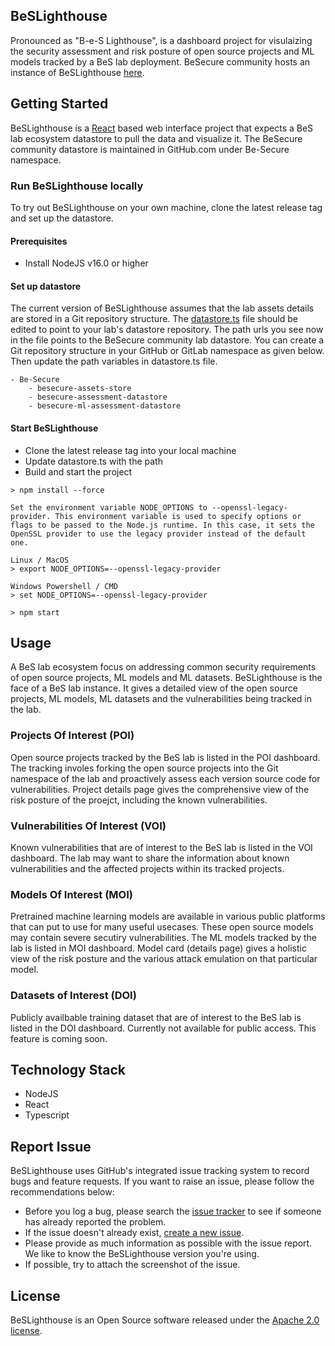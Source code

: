 ## BeSLighthouse
Pronounced as "B-e-S Lighthouse", is a dashboard project for visulaizing the security assessment and risk posture of open source projects and ML models tracked by a BeS lab deployment. BeSecure community hosts an instance of BeSLighthouse [here](https://be-secure.github.io/BeSLighthouse/).

## Getting Started
BeSLighthouse is a [React](https://react.dev/) based web interface project that expects a BeS lab ecosystem datastore to pull the data and visualize it. The BeSecure community datastore is maintained in GitHub.com under Be-Secure namespace. 

### Run BeSLighthouse locally
To try out BeSLighthouse on your own machine, clone the latest release tag and set up the datastore.

#### Prerequisites
- Install NodeJS v16.0 or higher

#### Set up datastore
The current version of BeSLighthouse assumes that the lab assets details are stored in a Git repository structure. The [datastore.ts](https://github.com/Be-Secure/BeSLighthouse/blob/main/src/dataStore.ts) file should be edited to point to your lab's datastore repository. The path urls you see now in the file points to the BeSecure community lab datastore. You can create a Git repository structure in your GitHub or GitLab namespace as given below. Then update the path variables in datastore.ts file.

    - Be-Secure
        - besecure-assets-store
        - besecure-assessment-datastore
        - besecure-ml-assessment-datastore

#### Start BeSLighthouse
- Clone the latest release tag into your local machine
- Update datastore.ts with the path 
- Build and start the project

```
> npm install --force

Set the environment variable NODE_OPTIONS to --openssl-legacy-provider. This environment variable is used to specify options or flags to be passed to the Node.js runtime. In this case, it sets the OpenSSL provider to use the legacy provider instead of the default one.

Linux / MacOS
> export NODE_OPTIONS=--openssl-legacy-provider

Windows Powershell / CMD
> set NODE_OPTIONS=--openssl-legacy-provider

> npm start
```

## Usage
A BeS lab ecosystem focus on addressing common security requirements of open source projects, ML models and ML datasets. BeSLighthouse is the face of a BeS lab instance. It gives a detailed view of the open source projects, ML models, ML datasets and the vulnerabilities being tracked in the lab.  

### Projects Of Interest (POI)
Open source projects tracked by the BeS lab is listed in the POI dashboard. The tracking involes forking the open source projects into the Git namespace of the lab and proactively assess each version source code for vulnerabilities. Project details page gives the comprehensive view of the risk posture of the proejct, including the known vulnerabilities.

### Vulnerabilities Of Interest (VOI)
Known vulnerabilities that are of interest to the BeS lab is listed in the VOI dashboard. The lab may want to share the information about known vulnerabilities and the affected projects within its tracked projects.

### Models Of Interest (MOI)
Pretrained machine learning models are available in various public platforms that can put to use for many useful usecases. These open source models may contain severe secutiry vulnerabilities. The ML models tracked by the lab is listed in MOI dashboard. Model card (details page) gives a holistic view of the risk posture and the various attack emulation on that particular model.

### Datasets of Interest (DOI)
Publicly availbable training dataset that are of interest to the BeS lab is listed in the DOI dashboard. Currently not available for public access. This feature is coming soon.

## Technology Stack
- NodeJS
- React
- Typescript

## Report Issue
BeSLighthouse uses GitHub's integrated issue tracking system to record bugs and feature requests. If you want to raise an issue, please follow the recommendations below:

* Before you log a bug, please search the [issue tracker](https://github.com/Be-Secure/BeSLighthouse/issues) to see if someone has already reported the problem.
* If the issue doesn't already exist, [create a new issue](https://github.com/Be-Secure/BeSLighthouse/issues/new/choose).
* Please provide as much information as possible with the issue report.
We like to know the BeSLighthouse version you're using.
* If possible, try to attach the screenshot of the issue.

## License
BeSLighthouse is an Open Source software released under the [Apache 2.0 license](https://www.apache.org/licenses/LICENSE-2.0.html).